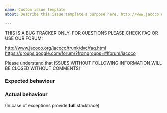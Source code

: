```yaml
---
name: Custom issue template
about: Describe this issue template's purpose here. http://www.jacoco.org/jacoco/trunk/doc/faq.htm

---
```


THIS IS A BUG TRACKER ONLY. FOR QUESTIONS PLEASE CHECK FAQ OR USE OUR FORUM:

http://www.jacoco.org/jacoco/trunk/doc/faq.html
https://groups.google.com/forum/?fromgroups=#!forum/jacoco

Please understand that
ISSUES WITHOUT FOLLOWING INFORMATION WILL BE CLOSED WITHOUT COMMENTS!

### Expected behaviour

### Actual behaviour

(In case of exceptions provide **full** stacktrace)
